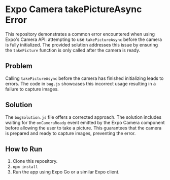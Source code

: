 # Expo Camera takePictureAsync Error

This repository demonstrates a common error encountered when using Expo's Camera API: attempting to use `takePictureAsync` before the camera is fully initialized.  The provided solution addresses this issue by ensuring the `takePicture` function is only called after the camera is ready.

## Problem

Calling `takePictureAsync` before the camera has finished initializing leads to errors. The code in `bug.js` showcases this incorrect usage resulting in a failure to capture images.

## Solution

The `bugSolution.js` file offers a corrected approach. The solution includes waiting for the `onCameraReady` event emitted by the Expo Camera component before allowing the user to take a picture.  This guarantees that the camera is prepared and ready to capture images, preventing the error.

## How to Run

1. Clone this repository.
2. `npm install`
3. Run the app using Expo Go or a similar Expo client.